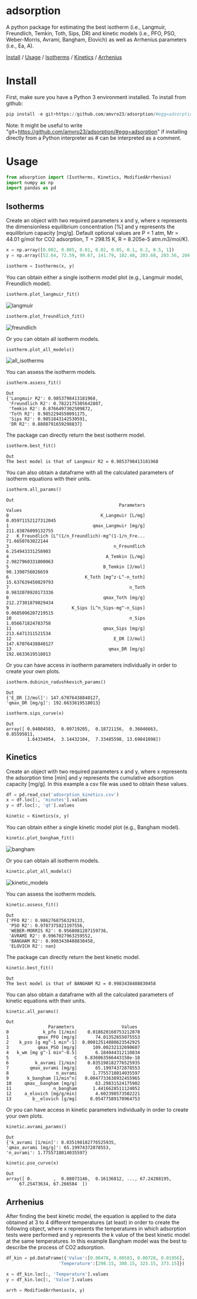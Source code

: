 # adsorption
A python package for estimating the best isotherm (i.e., Langmuir, Freundlich, Temkin, Toth, Sips, DR) and kinetic models (i.e., PFO, PSO, Weber-Morris, Avrami, Bangham, Elovich) as well as Arrhenius parameters (i.e., Ea, A).

[Install](#Install) / [Usage](#Usage) /  [Isotherms](#Isotherms) / [Kinetics](#Kinetics) / [Arrhenius](#Arrhenius)

# Install
First, make sure you have a Python 3 environment installed.
To install from github:
```Python
pip install -e git+https://github.com/amvro23/adsorption/#egg=adsorption
```
Note: It might be useful to write "git+https://github.com/amvro23/adsorption/#egg=adsorption" if installing directly from a Python interpreter as # can be interpreted as a comment.

# Usage

```Python
from adsorption import (Isotherms, Kinetics, ModifiedArrhenius)
import numpy as np
import pandas as pd
```
## Isotherms

Create an object with two required parameters x and y, where x represents the dimensionless equilibrium concentration [%] and y represents the equilibrium capacity [mg/g]. Default optional values are P = 1 atm, Mr = 44.01 g/mol for CO2 adsorption, T = 298.15 K, R = 8.205e-5 atm.m3/mol/K).
```Python
x = np.array([0.002, 0.005, 0.01, 0.02, 0.05, 0.1, 0.2, 0.5, 1])   
y = np.array([52.64, 72.59, 99.67, 141.79, 182.48, 203.68, 203.56, 204.33, 204.90])

isotherm = Isotherms(x, y)
```
You can obtain either a single isotherm model plot (e.g., Langmuir model, Freundlich model).
```Python
isotherm.plot_langmuir_fit()
```
![langmuir](https://user-images.githubusercontent.com/91277572/208971022-c8579a81-6659-48c3-886b-a8dd92372c69.png)
```Python
isotherm.plot_freundlich_fit()
```
![freundlich](https://user-images.githubusercontent.com/91277572/208971538-1b98051e-b8c1-47ad-b55d-8837146c31ed.png)

Or you can obtain all isotherm models.
```Python
isotherm.plot_all_models()
```
![all_isotherms](https://user-images.githubusercontent.com/91277572/208971930-40142a78-459c-4e70-840b-88829d8ffe2a.png)

You can assess the isotherm models.
```Python
isotherm.assess_fit()
```
```
Out
{'Langmuir R2': 0.9853798413181968,
 'Freundlich R2': 0.7822175305642807,
 'Temkin R2': 0.8766497302509872,
 'Toth R2': 0.9852294550091175,
 'Sips R2': 0.9851843142530591,
 'DR R2': 0.8808791659298837}
```
 The package can directly return the best isotherm model.
```Python
isotherm.best_fit()
```
```
Out
The best model is that of Langmuir R2 = 0.9853798413181968
```
You can also obtain a dataframe with all the calculated parameters of isotherm equations with their units.
```Python
isotherm.all_params()
```
```
Out
                                           Parameters               Values
0                                   K_Langmuir [L/mg]  0.05971152127312045
1                                qmax_Langmuir [mg/g]   211.83876099132755
2   K_Freundlich [L^(1/n_Freundlich)·mg^(1-1/n_Fre...     71.6650763022144
3                                        n_Freundlich    6.254943331258903
4                                     A_Temkin [L/mg]   2.9827960331000063
5                                    B_Temkin [J/mol]     90.1390756026659
6                             K_Toth [mg^z·L^-n_toth]   15.637639450829793
7                                              n_Toth   0.9832070920173336
8                                    qmax_Toth [mg/g]   212.27301879029434
9                        K_Sips [L^n_Sips·mg^-n_Sips]   0.0685096207219515
10                                             n_Sips    1.056671824783758
11                                   qmax_Sips [mg/g]    213.6471311521534
12                                       E_DR [J/mol]   147.67076438840127
13                                     qmax_DR [mg/g]    192.6633619518013
```
Or you can have access in isotherm parameters individually in order to create your own plots.
```Python
isotherm.dubinin_radushkevich_params()
```
```
Out
{'E_DR [J/mol]': 147.67076438840127, 
'qmax_DR [mg/g]': 192.6633619518013}
```
```Python
isotherm.sips_curve(x)
```
```
Out
array([ 0.04084583,  0.09719205,  0.18721156,  0.36046663,  0.85595811,
        1.64334054,  3.14432104,  7.33485598, 13.69841098])
```
## Kinetics
Create an object with two required parameters x and y, where x represents the adsorption time [min] and y represents the cumulative adsorption capacity [mg/g]. In this example a csv file was used to obtain these values.
```Python
df = pd.read_csv('adsorption_kinetics.csv')
x = df.loc[:, 'minutes'].values
y = df.loc[:, 'qt'].values

kinetic = Kinetics(x, y)
```
You can obtain either a single kinetic model plot (e.g., Bangham model).
```Python
kinetic.plot_bangham_fit()
```
![bangham](https://user-images.githubusercontent.com/91277572/208979002-cfb89967-123a-498c-b9ff-423ceb0dd7c3.png)

Or you can obtain all isotherm models.
```Python
kinetic.plot_all_models()
```
![kinetic_models](https://user-images.githubusercontent.com/91277572/208979310-532873b0-2073-4a32-92f4-730991f1ff28.png)

You can assess the isotherm models.
```Python
kinetic.assess_fit()
```
```
Out
{'PFO R2': 0.9862768756329133,
 'PSO R2': 0.9787375821197556,
 'WEBER-MORRIS R2': 0.9568081287159736,
 'AVRAMI R2': 0.9967027963259552,
 'BANGHAM R2': 0.9983438488830458,
 'ELOVICH R2': nan}
 ```
 The package can directly return the best kinetic model.
 ```Python
kinetic.best_fit()
```
 ```
Out
 The best model is that of BANGHAM R2 = 0.9983438488830458
 ```
You can also obtain a dataframe with all the calculated parameters of kinetic equations with their units.
 ```Python
kinetic.all_params()
```
 ```
Out
                 Parameters                  Values
0             k_pfo [1/min]    0.018620160753212878
1           qmax_PFO [mg/g]       74.01352655075553
2    k_pso [g mg^-1 min^-1]  0.00012514880623542925
3           qmax_PSO [mg/g]      109.00232132690607
4   k_wm [mg g^-1 min^-0.5]       6.184044312110834
5                         C   6.836063566443158e-18
6          k_avrami [1/min]    0.035198182776525935
7        qmax_avrami [mg/g]       65.19974372878553
8                  n_avrami      1.7755718014035597
9       k_bangham [1/min^n]   0.0047733638932455965
10     qmax__bangham [mg/g]       63.29831524175902
11                n_bangham      1.4416628511124052
12     a_elovich [mg/g/min]       4.602398573502221
13        b__elovich [g/mg]     0.05477589170964753
 ```
 Or you can have access in kinetic parameters individually in order to create your own plots.
  ```Python
kinetic.avrami_params()
```
 ```
Out
{'k_avrami [1/min]': 0.035198182776525935,
 'qmax_avrami [mg/g]': 65.19974372878553,
 'n_avrami': 1.7755718014035597}
```
  ```Python
kinetic.pso_curve(x)
```
  ```
  Out
array([ 0.        ,  0.08073146,  0.16136812, ..., 67.24288195,
       67.25473634, 67.266584  ])
```
## Arrhenius
After finding the best kinetic model, the equation is applied to the data obtained at 3 to 4 different temperatures (at least) in order to create the following object, where x represents the temperatures in which adsorption tests were performed and y represents the k value of the best kinetic model at the same temperatures. In this example Bangham model was the best to describe the process of CO2 adsorption.
  ```Python
df_kin = pd.DataFrame({'Value':[0.00478, 0.00583, 0.00728, 0.01956],
                      'Temperature':[298.15, 308.15, 323.15, 373.15]})

x = df_kin.loc[:, 'Temperature'].values
y = df_kin.loc[:, 'Value'].values

arrh = ModifiedArrhenius(x, y)
```

